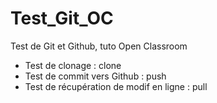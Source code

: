 # Test_Git_OC

Test de Git et Github, tuto Open Classroom

- Test de clonage : clone
- Test de commit vers Github : push
- Test de récupération de modif en ligne : pull
